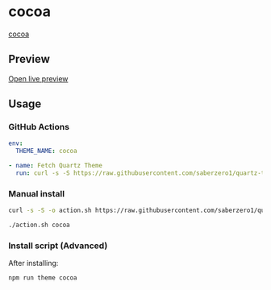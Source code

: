 # cocoa

[cocoa](https://github.com/incantatem2)

## Preview

[Open live preview](https://quartz-themes.github.io/cocoa/)

## Usage

### GitHub Actions

```yaml
env:
  THEME_NAME: cocoa
```

```yaml
- name: Fetch Quartz Theme
  run: curl -s -S https://raw.githubusercontent.com/saberzero1/quartz-themes/master/action.sh | bash -s -- $THEME_NAME
```

### Manual install

```bash
curl -s -S -o action.sh https://raw.githubusercontent.com/saberzero1/quartz-themes/master/action.sh

./action.sh cocoa
```

### Install script (Advanced)

After installing:

```bash
npm run theme cocoa
```
